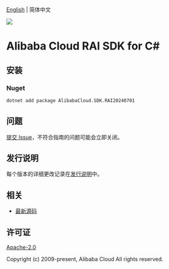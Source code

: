 [English](README.md) | 简体中文

![](https://aliyunsdk-pages.alicdn.com/icons/AlibabaCloud.svg)

# Alibaba Cloud RAI SDK for C#

## 安装

### Nuget

```bash
dotnet add package AlibabaCloud.SDK.RAI20240701
```

## 问题

[提交 Issue](https://github.com/aliyun/alibabacloud-csharp-sdk/issues/new)，不符合指南的问题可能会立即关闭。

## 发行说明

每个版本的详细更改记录在[发行说明](./ChangeLog.md)中。

## 相关

* [最新源码](https://github.com/aliyun/alibabacloud-csharp-sdk/)

## 许可证

[Apache-2.0](http://www.apache.org/licenses/LICENSE-2.0)

Copyright (c) 2009-present, Alibaba Cloud All rights reserved.
